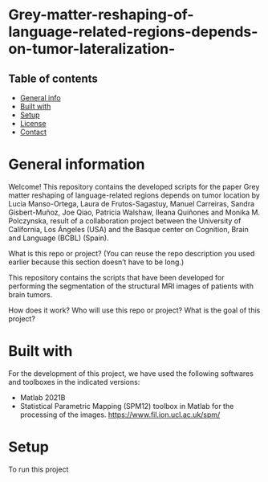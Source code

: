 # Grey-matter-reshaping-of-language-related-regions-depends-on-tumor-lateralization-

## Table of contents
* [General info](#general-information)
* [Built with](#built-with)
* [Setup](#setup)
* [License](#license)
* [Contact](#contact)

# General information
Welcome! This repository contains the developed scripts for the paper Grey matter reshaping of language-related regions depends on tumor location by Lucia Manso-Ortega, Laura de Frutos-Sagastuy, Manuel Carreiras, Sandra Gisbert-Muñoz, Joe Qiao, Patricia Walshaw, Ileana Quiñones and Monika M. Polczynska, result of a collaboration project between the University of California, Los Ángeles (USA) and the Basque center on Cognition, Brain and Language (BCBL) (Spain).


What is this repo or project? (You can reuse the repo description you used earlier because this section doesn’t have to be long.)

This repository contains the scripts that have been developed for performing the segmentation of the structural MRI images of patients with brain tumors.

How does it work?
Who will use this repo or project?
What is the goal of this project?


# Built with
For the development of this project, we have used the following softwares and toolboxes in the indicated versions:
- Matlab 2021B
- Statistical Parametric Mapping (SPM12) toolbox in Matlab for the processing of the images. https://www.fil.ion.ucl.ac.uk/spm/


# Setup
To run this project
